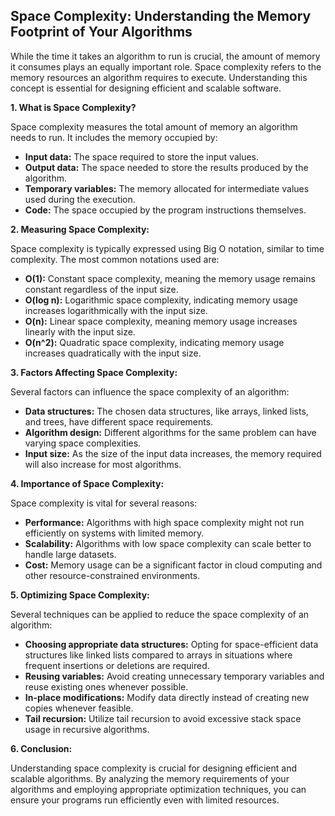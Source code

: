 ## Space Complexity: Understanding the Memory Footprint of  Your Algorithms

While the time it takes an algorithm to run is crucial, the amount of memory it consumes plays an equally important role. Space complexity refers to the memory resources an algorithm requires to execute. Understanding this concept is essential for designing efficient and scalable software.

**1. What is Space Complexity?**

Space complexity measures the total amount of memory an algorithm needs to run. It includes the memory occupied by:

- **Input data:** The space required to store the input values.
- **Output data:** The space needed to store the results produced by the algorithm.
- **Temporary variables:** The memory allocated for intermediate values used during the execution.
- **Code:** The space occupied by the program instructions themselves.

**2. Measuring Space Complexity:**

Space complexity is typically expressed using Big O notation, similar to time complexity. The most common notations used are:

- **O(1):** Constant space complexity, meaning the memory usage remains constant regardless of the input size.
- **O(log n):** Logarithmic space complexity, indicating memory usage increases logarithmically with the input size.
- **O(n):** Linear space complexity, meaning memory usage increases linearly with the input size.
- **O(n^2):** Quadratic space complexity, indicating memory usage increases quadratically with the input size.

**3. Factors Affecting Space Complexity:**

Several factors can influence the space complexity of an algorithm:

- **Data structures:** The chosen data structures, like arrays, linked lists, and trees, have different space requirements.
- **Algorithm design:** Different algorithms for the same problem can have varying space complexities.
- **Input size:** As the size of the input data increases, the memory required will also increase for most algorithms.

**4. Importance of Space Complexity:**

Space complexity is vital for several reasons:

- **Performance:** Algorithms with high space complexity might not run efficiently on systems with limited memory.
- **Scalability:** Algorithms with low space complexity can scale better to handle large datasets.
- **Cost:** Memory usage can be a significant factor in cloud computing and other resource-constrained environments.

**5. Optimizing Space Complexity:**

Several techniques can be applied to reduce the space complexity of an algorithm:

- **Choosing appropriate data structures:** Opting for space-efficient data structures like linked lists compared to arrays in situations where frequent insertions or deletions are required.
- **Reusing variables:** Avoid creating unnecessary temporary variables and reuse existing ones whenever possible.
- **In-place modifications:** Modify data directly instead of creating new copies whenever feasible.
- **Tail recursion:** Utilize tail recursion to avoid excessive stack space usage in recursive algorithms.

**6. Conclusion:**

Understanding space complexity is crucial for designing efficient and scalable algorithms. By analyzing the memory requirements of your algorithms and employing appropriate optimization techniques, you can ensure your programs run efficiently even with limited resources.